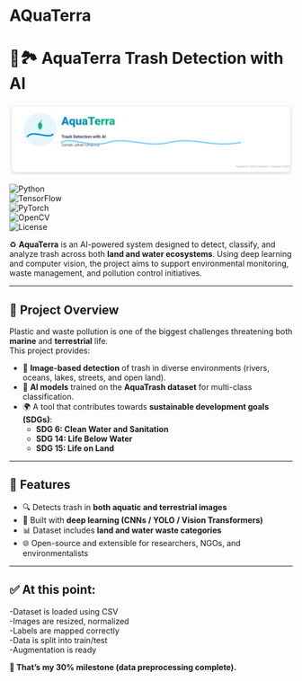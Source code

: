 # AQuaTerra

# 🌊🏞 AquaTerra Trash Detection with AI 

![AquaTerra](./banner.svg)


![Python](https://img.shields.io/badge/Python-3.9%2B-blue.svg)  
![TensorFlow](https://img.shields.io/badge/TensorFlow-DeepLearning-orange.svg)  
![PyTorch](https://img.shields.io/badge/PyTorch-CV-red.svg)  
![OpenCV](https://img.shields.io/badge/OpenCV-ImageProcessing-green.svg)  
![License](https://img.shields.io/badge/License-MIT-lightgrey.svg)  

♻️ **AquaTerra** is an AI-powered system designed to detect, classify, and analyze trash across both **land and water ecosystems**. Using deep learning and computer vision, the project aims to support environmental monitoring, waste management, and pollution control initiatives.  

---

## 🚀 Project Overview  
Plastic and waste pollution is one of the biggest challenges threatening both **marine** and **terrestrial** life.  
This project provides:  
- 📸 **Image-based detection** of trash in diverse environments (rivers, oceans, lakes, streets, and open land).  
- 🤖 **AI models** trained on the **AquaTrash dataset** for multi-class classification.  
- 🌍 A tool that contributes towards **sustainable development goals (SDGs)**:  
  - **SDG 6: Clean Water and Sanitation**  
  - **SDG 14: Life Below Water**  
  - **SDG 15: Life on Land**  

---

## 🔑 Features  
- 🔍 Detects trash in **both aquatic and terrestrial images**  
- 🧠 Built with **deep learning (CNNs / YOLO / Vision Transformers)**  
- 📊 Dataset includes **land and water waste categories**  
- 🌐 Open-source and extensible for researchers, NGOs, and environmentalists  

---
## ✅ At this point:

-Dataset is loaded using CSV                                                                     
-Images are resized, normalized                                            
-Labels are mapped correctly                                  
-Data is split into train/test                              
-Augmentation is ready            

**🎉 That’s my 30% milestone (data preprocessing complete).**
